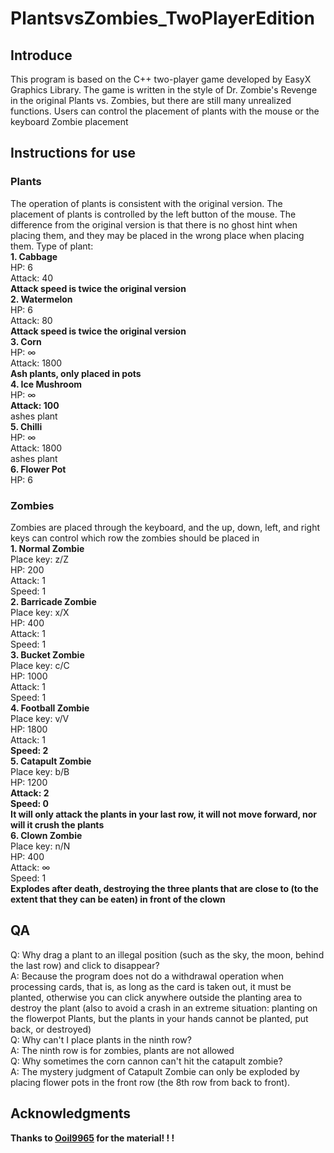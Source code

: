 # PlantsvsZombies_TwoPlayerEdition
## Introduce
This program is based on the C++ two-player game developed by EasyX Graphics Library. The game is written in the style of Dr. Zombie's Revenge in the original Plants vs. Zombies, but there are still many unrealized functions. Users can control the placement of plants with the mouse or the keyboard Zombie placement
## Instructions for use
### Plants
The operation of plants is consistent with the original version. The placement of plants is controlled by the left button of the mouse. The difference from the original version is that there is no ghost hint when placing them, and they may be placed in the wrong place when placing them.
Type of plant:<br>
**1. Cabbage**<br>
HP: 6<br>
Attack: 40<br>
**Attack speed is twice the original version**<br>
**2. Watermelon**<br>
HP: 6<br>
Attack: 80<br>
**Attack speed is twice the original version**<br>
**3. Corn**<br>
HP: $\infty$<br>
Attack: 1800<br>
**Ash plants, only placed in pots**<br>
**4. Ice Mushroom**<br>
HP: $\infty$<br>
**Attack: 100**<br>
ashes plant<br>
**5. Chilli**<br>
HP: $\infty$<br>
Attack: 1800<br>
ashes plant<br>
**6. Flower Pot**<br>
HP: 6<br>
### Zombies<br>
Zombies are placed through the keyboard, and the up, down, left, and right keys can control which row the zombies should be placed in<br>
**1. Normal Zombie**<br>
Place key: z/Z<br>
HP: 200<br>
Attack: 1<br>
Speed: 1<br>
**2. Barricade Zombie**<br>
Place key: x/X<br>
HP: 400<br>
Attack: 1<br>
Speed: 1<br>
**3. Bucket Zombie**<br>
Place key: c/C<br>
HP: 1000<br>
Attack: 1<br>
Speed: 1<br>
**4. Football Zombie**<br>
Place key: v/V<br>
HP: 1800<br>
Attack: 1<br>
**Speed: 2**<br>
**5. Catapult Zombie**<br>
Place key: b/B<br>
HP: 1200<br>
**Attack: 2**<br>
**Speed: 0**<br>
**It will only attack the plants in your last row, it will not move forward, nor will it crush the plants**<br>
**6. Clown Zombie**<br>
Place key: n/N<br>
HP: 400<br>
Attack: $\infty$<br>
Speed: 1<br>
**Explodes after death, destroying the three plants that are close to (to the extent that they can be eaten) in front of the clown**<br>
## QA
Q: Why drag a plant to an illegal position (such as the sky, the moon, behind the last row) and click to disappear?<br>
A: Because the program does not do a withdrawal operation when processing cards, that is, as long as the card is taken out, it must be planted, otherwise you can click anywhere outside the planting area to destroy the plant (also to avoid a crash in an extreme situation: planting on the flowerpot Plants, but the plants in your hands cannot be planted, put back, or destroyed)<br>
Q: Why can't I place plants in the ninth row?<br>
A: The ninth row is for zombies, plants are not allowed<br>
Q: Why sometimes the corn cannon can't hit the catapult zombie?<br>
A: The mystery judgment of Catapult Zombie can only be exploded by placing flower pots in the front row (the 8th row from back to front).<br>
## Acknowledgments
**Thanks to [Ooil9965](https://github.com/Ooil9965) for the material! ! !**